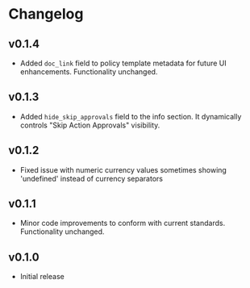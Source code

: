 # Changelog

## v0.1.4

- Added `doc_link` field to policy template metadata for future UI enhancements. Functionality unchanged.

## v0.1.3

- Added `hide_skip_approvals` field to the info section. It dynamically controls "Skip Action Approvals" visibility.

## v0.1.2

- Fixed issue with numeric currency values sometimes showing 'undefined' instead of currency separators

## v0.1.1

- Minor code improvements to conform with current standards. Functionality unchanged.

## v0.1.0

- Initial release
